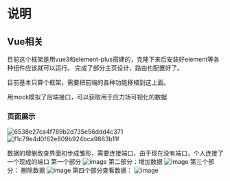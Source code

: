 # 说明
## Vue相关

目前这个框架是用vue3和element-plus搭建的，克隆下来后安装好element等各种组件应该就可以运行。
完成了部分主页设计，路由也配置好了。

目前基本只算个框架，需要把前端的各种功能移植到这上面。

用mock模拟了后端接口，可以获取用于应力场可视化的数据

### 页面展示

![6538e27ca4f789b2d735e56ddd4c371](https://user-images.githubusercontent.com/83955783/186217155-b23e55b2-79bf-40ae-8422-f532d88842b4.jpg)
![f1c79e4d0f62e809b924bca9883b11f](https://user-images.githubusercontent.com/83955783/186217182-ed023c38-ed49-4a2c-b663-73cc38ac2583.jpg)


数据的增删改查界面初步成雏形，需要连接端口，由于现在没有端口，个人连接了一个现成的端口
第一个部分
![image](https://user-images.githubusercontent.com/87635769/186857425-6b6b6d85-9d5b-4f2a-bacc-ba6244609240.png)
第二部分：增加数据
![image](https://user-images.githubusercontent.com/87635769/186857741-3aaf3610-ac8c-4878-92bc-128ec43f99c9.png)
第三个部分：
删除数据
![image](https://user-images.githubusercontent.com/87635769/186857823-d508db0f-3d65-4fad-83bb-9ba7dc745e33.png)
第四个部分查看数据：
![image](https://user-images.githubusercontent.com/87635769/186857932-e5501081-9215-42b5-bc56-5d2bb77db2cf.png)


